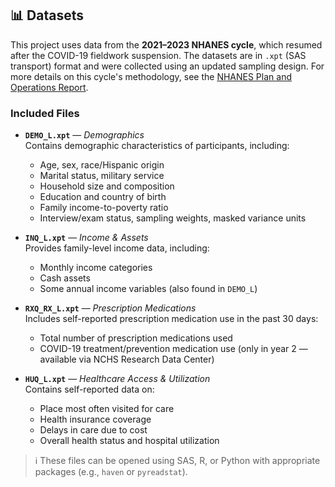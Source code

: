 ## 📊 Datasets

This project uses data from the **2021–2023 NHANES cycle**, which resumed after the COVID-19 fieldwork suspension. The datasets are in `.xpt` (SAS transport) format and were collected using an updated sampling design. For more details on this cycle's methodology, see the [NHANES Plan and Operations Report](https://www.cdc.gov/nchs/nhanes/index.htm).

### Included Files

- **`DEMO_L.xpt`** — *Demographics*  
  Contains demographic characteristics of participants, including:
  - Age, sex, race/Hispanic origin
  - Marital status, military service
  - Household size and composition
  - Education and country of birth
  - Family income-to-poverty ratio
  - Interview/exam status, sampling weights, masked variance units

- **`INQ_L.xpt`** — *Income & Assets*  
  Provides family-level income data, including:
  - Monthly income categories
  - Cash assets
  - Some annual income variables (also found in `DEMO_L`)

- **`RXQ_RX_L.xpt`** — *Prescription Medications*  
  Includes self-reported prescription medication use in the past 30 days:
  - Total number of prescription medications used
  - COVID-19 treatment/prevention medication use (only in year 2 — available via NCHS Research Data Center)

- **`HUQ_L.xpt`** — *Healthcare Access & Utilization*  
  Contains self-reported data on:
  - Place most often visited for care
  - Health insurance coverage
  - Delays in care due to cost
  - Overall health status and hospital utilization

> ℹ️ These files can be opened using SAS, R, or Python with appropriate packages (e.g., `haven` or `pyreadstat`).
